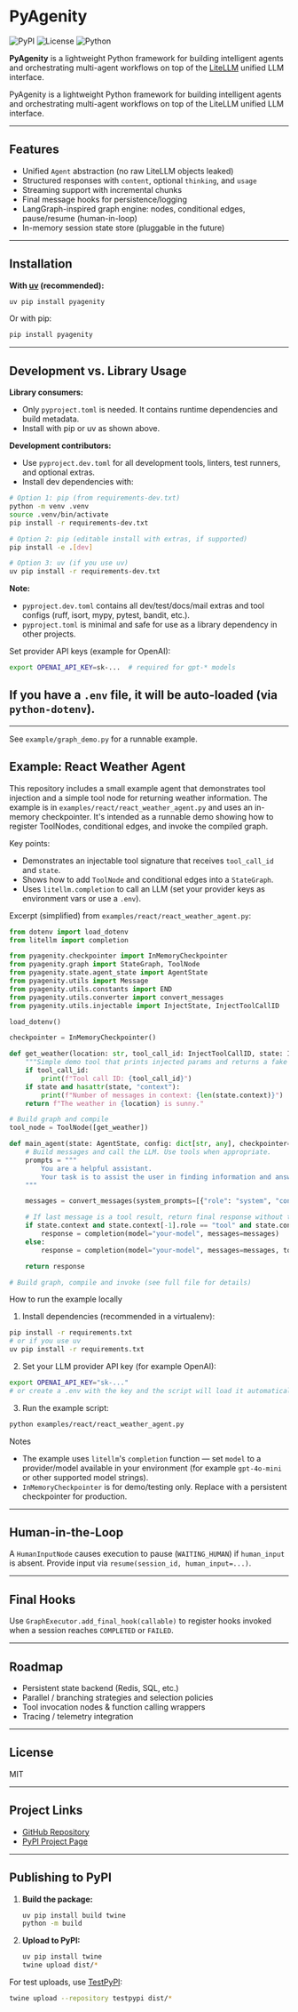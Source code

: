 
# PyAgenity

![PyPI](https://img.shields.io/pypi/v/pyagenity?color=blue)
![License](https://img.shields.io/github/license/Iamsdt/pyagenity)
![Python](https://img.shields.io/pypi/pyversions/pyagenity)

**PyAgenity** is a lightweight Python framework for building intelligent agents and orchestrating multi-agent workflows on top of the [LiteLLM](https://github.com/BerriAI/litellm) unified LLM interface.

PyAgenity is a lightweight Python framework for building intelligent agents and orchestrating multi-agent workflows on top of the LiteLLM unified LLM interface.


---

## Features


- Unified `Agent` abstraction (no raw LiteLLM objects leaked)
- Structured responses with `content`, optional `thinking`, and `usage`
- Streaming support with incremental chunks
- Final message hooks for persistence/logging
- LangGraph-inspired graph engine: nodes, conditional edges, pause/resume (human-in-loop)
- In-memory session state store (pluggable in the future)


---

## Installation

**With [uv](https://github.com/astral-sh/uv) (recommended):**

```bash
uv pip install pyagenity
```

Or with pip:

```bash
pip install pyagenity
```

---

## Development vs. Library Usage

**Library consumers:**
- Only `pyproject.toml` is needed. It contains runtime dependencies and build metadata.
- Install with pip or uv as shown above.

**Development contributors:**
- Use `pyproject.dev.toml` for all development tools, linters, test runners, and optional extras.
- Install dev dependencies with:

```bash
# Option 1: pip (from requirements-dev.txt)
python -m venv .venv
source .venv/bin/activate
pip install -r requirements-dev.txt

# Option 2: pip (editable install with extras, if supported)
pip install -e .[dev]

# Option 3: uv (if you use uv)
uv pip install -r requirements-dev.txt
```

**Note:**
- `pyproject.dev.toml` contains all dev/test/docs/mail extras and tool configs (ruff, isort, mypy, pytest, bandit, etc.).
- `pyproject.toml` is minimal and safe for use as a library dependency in other projects.

Set provider API keys (example for OpenAI):

```bash
export OPENAI_API_KEY=sk-...  # required for gpt-* models
```

If you have a `.env` file, it will be auto-loaded (via `python-dotenv`).
---

---

See `example/graph_demo.py` for a runnable example.

## Example: React Weather Agent

This repository includes a small example agent that demonstrates tool injection and a simple tool node for returning weather information. The example is in `examples/react/react_weather_agent.py` and uses an in-memory checkpointer. It's intended as a runnable demo showing how to register ToolNodes, conditional edges, and invoke the compiled graph.

Key points:
- Demonstrates an injectable tool signature that receives `tool_call_id` and `state`.
- Shows how to add `ToolNode` and conditional edges into a `StateGraph`.
- Uses `litellm.completion` to call an LLM (set your provider keys as environment vars or use a `.env`).

Excerpt (simplified) from `examples/react/react_weather_agent.py`:

```python
from dotenv import load_dotenv
from litellm import completion

from pyagenity.checkpointer import InMemoryCheckpointer
from pyagenity.graph import StateGraph, ToolNode
from pyagenity.state.agent_state import AgentState
from pyagenity.utils import Message
from pyagenity.utils.constants import END
from pyagenity.utils.converter import convert_messages
from pyagenity.utils.injectable import InjectState, InjectToolCallID

load_dotenv()

checkpointer = InMemoryCheckpointer()

def get_weather(location: str, tool_call_id: InjectToolCallID, state: InjectState) -> str:
    """Simple demo tool that prints injected params and returns a fake weather string."""
    if tool_call_id:
        print(f"Tool call ID: {tool_call_id}")
    if state and hasattr(state, "context"):
        print(f"Number of messages in context: {len(state.context)}")  # type: ignore
    return f"The weather in {location} is sunny."

# Build graph and compile
tool_node = ToolNode([get_weather])

def main_agent(state: AgentState, config: dict[str, any], checkpointer=None, store=None):
    # Build messages and call the LLM. Use tools when appropriate.
    prompts = """
        You are a helpful assistant.
        Your task is to assist the user in finding information and answering questions.
    """

    messages = convert_messages(system_prompts=[{"role": "system", "content": prompts}], state=state)

    # If last message is a tool result, return final response without tools
    if state.context and state.context[-1].role == "tool" and state.context[-1].tool_call_id is not None:
        response = completion(model="your-model", messages=messages)
    else:
        response = completion(model="your-model", messages=messages, tools=tool_node.all_tools())

    return response

# Build graph, compile and invoke (see full file for details)
```

How to run the example locally

1. Install dependencies (recommended in a virtualenv):

```bash
pip install -r requirements.txt
# or if you use uv
uv pip install -r requirements.txt
```

2. Set your LLM provider API key (for example OpenAI):

```bash
export OPENAI_API_KEY="sk-..."
# or create a .env with the key and the script will load it automatically
```

3. Run the example script:

```bash
python examples/react/react_weather_agent.py
```

Notes
- The example uses `litellm`'s `completion` function — set `model` to a provider/model available in your environment (for example `gpt-4o-mini` or other supported model strings).
- `InMemoryCheckpointer` is for demo/testing only. Replace with a persistent checkpointer for production.



---

## Human-in-the-Loop


A `HumanInputNode` causes execution to pause (`WAITING_HUMAN`) if `human_input` is absent. Provide input via `resume(session_id, human_input=...)`.


---

## Final Hooks


Use `GraphExecutor.add_final_hook(callable)` to register hooks invoked when a session reaches `COMPLETED` or `FAILED`.


---

## Roadmap


- Persistent state backend (Redis, SQL, etc.)
- Parallel / branching strategies and selection policies
- Tool invocation nodes & function calling wrappers
- Tracing / telemetry integration


---

## License

MIT

---

## Project Links

- [GitHub Repository](https://github.com/Iamsdt/pyagenity)
- [PyPI Project Page](https://pypi.org/project/pyagenity/)

---

## Publishing to PyPI

1. **Build the package:**
    ```bash
    uv pip install build twine
    python -m build
    ```
2. **Upload to PyPI:**
    ```bash
    uv pip install twine
    twine upload dist/*
    ```

For test uploads, use [TestPyPI](https://test.pypi.org/):
```bash
twine upload --repository testpypi dist/*
```
